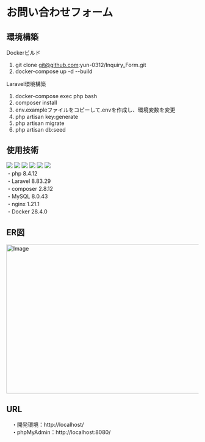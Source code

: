# お問い合わせフォーム


## 環境構築
Dockerビルド
  1. git clone git@github.com:yun-0312/Inquiry_Form.git
  2. docker-compose up -d --build

Laravel環境構築
  1. docker-compose exec php bash
  2. composer install
  3. env.exampleファイルをコピーして.envを作成し、環境変数を変更
  6. php artisan key:generate
  7. php artisan migrate
  8. php artisan db:seed

## 使用技術
  <img src="https://img.shields.io/badge/-PHP-777BB4.svg?logo=php&style=plastic"> <img src="https://img.shields.io/badge/-Laravel-E74430.svg?logo=laravel&style=plastic"> <img src="https://img.shields.io/badge/-Composer-885630.svg?logo=composer&style=plastic"> <img src="https://img.shields.io/badge/-Mysql-4479A1.svg?logo=mysql&style=plastic"> <img src="https://img.shields.io/badge/-Nginx-269539.svg?logo=nginx&style=plastic"> <img src="https://img.shields.io/badge/-Docker-1488C6.svg?logo=docker&style=plastic"><br />
  ・php 8.4.12<br />
  ・Laravel 8.83.29<br />
  ・composer 2.8.12<br />
  ・MySQL 8.0.43<br />
  ・nginx 1.21.1<br />
  ・Docker 28.4.0<br />

## ER図
<img width="711" height="391" alt="Image" src="https://github.com/user-attachments/assets/9ce38803-408d-45fb-a29e-8b4e4211a3dd" />

## URL
　・開発環境：http://localhost/<br />
  　・phpMyAdmin：http://localhost:8080/

